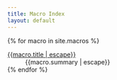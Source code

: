 ```yaml
---
title: Macro Index
layout: default
---
```


<div>
<dl class="property-index">

{% for macro in site.macros %}<dt><a href="{{ macro.url | prepend: site.baseurl }}">{{macro.title | escape}}</a></dt><dd>{{macro.summary | escape}}</dd>
{% endfor %}

</dl>
</div>
